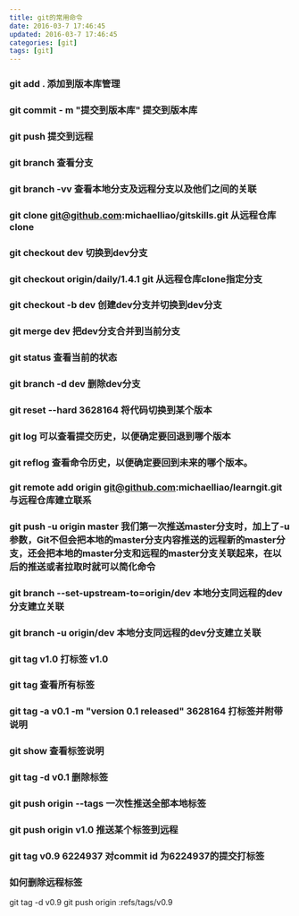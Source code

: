 ```yaml
---
title: git的常用命令
date: 2016-03-7 17:46:45
updated: 2016-03-7 17:46:45
categories: [git]
tags: [git]
---
```


###  git add .     添加到版本库管理

###  git commit - m "提交到版本库"    提交到版本库

###  git push     提交到远程

###  git branch    查看分支

###  git branch -vv   查看本地分支及远程分支以及他们之间的关联

###  git clone git@github.com:michaelliao/gitskills.git         从远程仓库clone

###  git checkout dev     切换到dev分支

###  git checkout origin/daily/1.4.1            git 从远程仓库clone指定分支

###  git checkout -b dev    创建dev分支并切换到dev分支

###  git merge dev  把dev分支合并到当前分支

###  git status 查看当前的状态

### git branch -d dev  删除dev分支

### git reset --hard 3628164   将代码切换到某个版本

### git log  可以查看提交历史，以便确定要回退到哪个版本

### git reflog  查看命令历史，以便确定要回到未来的哪个版本。

### git remote add origin git@github.com:michaelliao/learngit.git 与远程仓库建立联系

### git push -u origin master 我们第一次推送master分支时，加上了-u参数，Git不但会把本地的master分支内容推送的远程新的master分支，还会把本地的master分支和远程的master分支关联起来，在以后的推送或者拉取时就可以简化命令

### git branch --set-upstream-to=origin/dev  本地分支同远程的dev分支建立关联

### git branch -u origin/dev  本地分支同远程的dev分支建立关联

### git tag v1.0  打标签 v1.0

### git tag   查看所有标签

### git tag -a v0.1 -m "version 0.1 released" 3628164  打标签并附带说明

### git show <tagname> 查看标签说明

###  git tag -d v0.1 删除标签

### git push origin --tags 一次性推送全部本地标签

### git push origin v1.0  推送某个标签到远程

### git tag v0.9 6224937  对commit id 为6224937的提交打标签

### 如何删除远程标签

git tag -d v0.9
git push origin :refs/tags/v0.9





